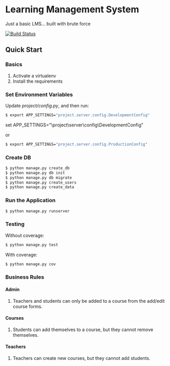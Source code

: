 # Learning Management System

Just a basic LMS... built with brute force

[![Build Status](https://travis-ci.org/realpython/lms.svg?branch=master)](https://travis-ci.org/realpython/lms)

## Quick Start

### Basics

1. Activate a virtualenv
1. Install the requirements

### Set Environment Variables

Update *project/config.py*, and then run:

```sh
$ export APP_SETTINGS="project.server.config.DevelopmentConfig"
```

set APP_SETTINGS="\project\server\config\DevelopmentConfig"

or

```sh
$ export APP_SETTINGS="project.server.config.ProductionConfig"
```

### Create DB

```sh
$ python manage.py create_db
$ python manage.py db init
$ python manage.py db migrate
$ python manage.py create_users
$ python manage.py create_data
```

### Run the Application

```sh
$ python manage.py runserver
```

### Testing

Without coverage:

```sh
$ python manage.py test
```

With coverage:

```sh
$ python manage.py cov
```

### Business Rules

#### Admin

1. Teachers and students can only be added to a course from the add/edit course forms.

#### Courses

1. Students can add themselves to a course, but they cannot remove themselves.

#### Teachers

1. Teachers can create new courses, but they cannot add students.

